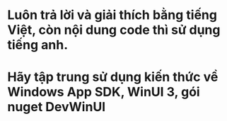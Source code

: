 ﻿# Luôn trả lời và giải thích bằng tiếng Việt, còn nội dung code thì sử dụng tiếng anh.
# Hãy tập trung sử dụng kiến thức về Windows App SDK, WinUI 3, gói nuget DevWinUI